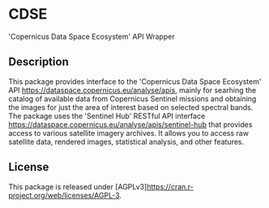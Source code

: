 # CDSE

'Copernicus Data Space Ecosystem' API Wrapper

## Description

This package provides interface to the 'Copernicus Data Space Ecosystem' API https://dataspace.copernicus.eu/analyse/apis, mainly for searhing the catalog of available data from Copernicus Sentinel missions and obtaining the images for just the area of interest based on selected spectral bands. The package uses the 'Sentinel Hub' RESTful API interface https://dataspace.copernicus.eu/analyse/apis/sentinel-hub that provides access to various satellite imagery archives. It allows you to access raw satellite data, rendered images, statistical analysis, and other features.

## License

This package is released under [AGPLv3]https://cran.r-project.org/web/licenses/AGPL-3.
